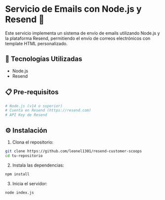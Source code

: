 # Servicio de Emails con Node.js y Resend 📧

Este servicio implementa un sistema de envío de emails utilizando Node.js y la plataforma Resend, permitiendo el envío de correos electrónicos con template HTML personalizado.

## 🚀 Tecnologías Utilizadas

- Node.js
- Resend

## 📋 Pre-requisitos

```bash
# Node.js (v14 o superior)
# Cuenta en Resend (https://resend.com)
# API Key de Resend
```

## ⚙️ Instalación

1. Clona el repositorio:
```bash
git clone https://github.com/leonel1301/resend-customer-scoops
cd tu-repositorio
```

2. Instala las dependencias:
```bash
npm install
```

3. Inicia el servidor:
```bash
node index.js
```